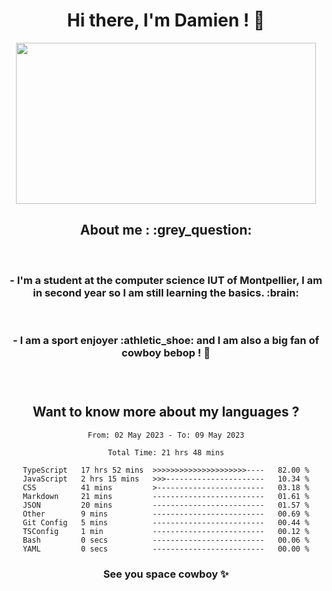 <div align="center">
<h1>Hi there, I'm Damien ! 👋 </h1>
<img src="https://media.giphy.com/media/11KzOet1ElBDz2/giphy.gif" width="480" height="258" /> 
 <h2>About me : :grey_question: </h2>
 <br>
<h3>- I'm a student at the computer science IUT of Montpellier, I am in second year so I am still learning the basics. :brain: </h3>
 <br>
<h3>- I am a sport enjoyer :athletic_shoe: and I am also a big fan of cowboy bebop ! 🤠 <h3>
 <br>
 
  <h2>Want to know more about my languages ?</h2>

 <!--START_SECTION:waka-->

```text
From: 02 May 2023 - To: 09 May 2023

Total Time: 21 hrs 48 mins

TypeScript   17 hrs 52 mins  >>>>>>>>>>>>>>>>>>>>>----   82.00 %
JavaScript   2 hrs 15 mins   >>>----------------------   10.34 %
CSS          41 mins         >------------------------   03.18 %
Markdown     21 mins         -------------------------   01.61 %
JSON         20 mins         -------------------------   01.57 %
Other        9 mins          -------------------------   00.69 %
Git Config   5 mins          -------------------------   00.44 %
TSConfig     1 min           -------------------------   00.12 %
Bash         0 secs          -------------------------   00.06 %
YAML         0 secs          -------------------------   00.00 %
```

<!--END_SECTION:waka-->
 
 
 <!--
 <p align="center">
           <img src="https://wakatime.com/share/@b21fb822-1b1e-4a56-b3ac-d647f03795fd/3d8fc332-54a6-4d29-9469-965955d6e018.svg"/>
 </p>
 <p align="center">
  <img src="https://wakatime.com/share/@b21fb822-1b1e-4a56-b3ac-d647f03795fd/5d7b153c-4137-40c1-8270-25e516f9619c.svg"/>
 </p>
 -->
 
<h3> See you space cowboy ✨ </h3>

</div>


 
